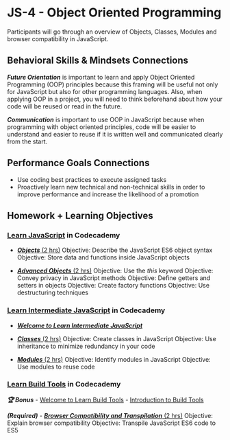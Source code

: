 # JS-4 - Object Oriented Programming

Participants will go through an overview of Objects, Classes, Modules and browser compatibility in JavaScript.

## Behavioral Skills & Mindsets Connections

***Future Orientation*** is important to learn and apply Object Oriented Programming (OOP) principles because this framing will be useful not only for JavaScript but also for other programming languages. Also, when applying OOP in a project, you will need to think beforehand about how your code will be reused or read in the future.

***Communication*** is important to use OOP in JavaScript because when programming with object oriented principles, code will be easier to understand and easier to reuse if it is written well and communicated clearly from the start.

## Performance Goals Connections

- Use coding best practices to execute assigned tasks
- Proactively learn new technical and non-technical skills in order to improve performance and increase the likelihood of a promotion

## Homework + Learning Objectives

### [Learn JavaScript](https://www.codecademy.com/learn/introduction-to-javascript) in Codecademy

- [***Objects*** (2 hrs)](https://www.codecademy.com/courses/introduction-to-javascript/lessons/objects/exercises/intro)
    Objective: Describe the JavaScript ES6 object syntax
    Objective: Store data and functions inside JavaScript objects

- [***Advanced Objects*** (2 hrs)](https://www.codecademy.com/courses/introduction-to-javascript/lessons/advanced-objects/exercises/adv-intro)
    Objective: Use the *this* keyword
    Objective: Convey privacy in JavaScript methods
    Objective: Define getters and setters in objects
    Objective: Create factory functions
    Objective: Use destructuring techniques

### [Learn Intermediate JavaScript](https://www.codecademy.com/learn/learn-intermediate-javascript) in Codecademy

- [***Welcome to Learn Intermediate JavaScript***](https://www.codecademy.com/courses/learn-intermediate-javascript/informationals/learn-intermediate-javascript-welcome)

- [***Classes*** (2 hrs)](https://www.codecademy.com/courses/learn-intermediate-javascript/lessons/classes/exercises/introduction)
    Objective: Create classes in JavaScript
    Objective: Use inheritance to minimize redundancy in your code

- [***Modules*** (2 hrs)](https://www.codecademy.com/courses/learn-intermediate-javascript/articles/introduction-to-javascript-runtime-environments)
    Objective: Identify modules in JavaScript
    Objective: Use modules to reuse code

### [Learn Build Tools](https://www.codecademy.com/learn/learn-build-tools) in Codecademy

***🏆 Bonus*** <!-- (Not in curriculum, but highly recommended) -->
    - [Welcome to Learn Build Tools](https://www.codecademy.com/courses/learn-build-tools/informationals/welcome-to-learn-build-tools)
    - [Introduction to Build Tools](https://www.codecademy.com/courses/learn-build-tools/lessons/introduction-to-build-tools/exercises/what-are-build-tools)

***(Required)***
    - [***Browser Compatibility and Transpilation*** (2 hrs)](https://www.codecademy.com/courses/learn-build-tools/lessons/browser-compatibility-and-transpilation/exercises/new-introduction-to-browser-compatibility)
    Objective: Explain browser compatibility
    Objective: Transpile JavaScript ES6 code to ES5

